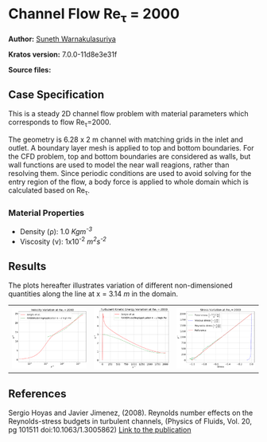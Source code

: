 # Channel Flow Re<sub>&tau;</sub> = 2000

**Author:** [Suneth Warnakulasuriya](https://github.com/sunethwarna)

**Kratos version:** 7.0.0-11d8e3e31f

**Source files:**

## Case Specification
This is a steady 2D channel flow problem with material parameters which corresponds to flow Re<sub>&tau;</sub>=2000.

The geometry is 6.28 x 2 m channel with matching grids in the inlet and outlet. A boundary layer mesh is applied to top and bottom boundaries. For the CFD problem, top and bottom boundaries are considered as walls, but wall functions are used to model the near wall reagions, rather than resolving them. Since periodic conditions are used to avoid solving for the entry region of the flow, a body force is applied to whole domain which is calculated based on Re<sub>&tau;</sub>.

### Material Properties
* Density (&rho;): 1.0 _Kgm<sup>-3</sup>_
* Viscosity (&nu;): 1x10<sup>-2</sup> _m<sup>2</sup>s<sup>-2</sup>_



## Results
The plots hereafter illustrates variation of different non-dimensioned quantities along the line at x = 3.14 _m_ in the domain.
<table style="width:100%">
  <tr>
    <th> <img src="plots/full_channel_re_tau_2000_u_plus.png" alt="Velocity variation" style="width: 400px;"/> </th>
    <th> <img src="plots/full_channel_re_tau_2000_k_plus.png" alt="Turbulent kinetic energy variation" style="width: 400px;"/> </th>
    <th> <img src="plots/full_channel_re_tau_2000_stress.png" alt="Stress variation" style="width: 421px;"/> </th>
  </tr>
</table>

## References
Sergio Hoyas and Javier Jimenez, (2008). Reynolds number effects on the Reynolds-stress budgets in turbulent channels, (Physics of Fluids, Vol. 20, pg 101511 doi:10.1063/1.3005862) [Link to the publication](https://aip.scitation.org/doi/10.1063/1.3005862)

